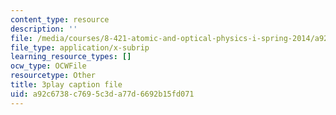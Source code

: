 ```yaml
---
content_type: resource
description: ''
file: /media/courses/8-421-atomic-and-optical-physics-i-spring-2014/a92c6738c7695c3da77d6692b15fd071_kWNv0-0tlAw.vtt
file_type: application/x-subrip
learning_resource_types: []
ocw_type: OCWFile
resourcetype: Other
title: 3play caption file
uid: a92c6738-c769-5c3d-a77d-6692b15fd071
---
```


